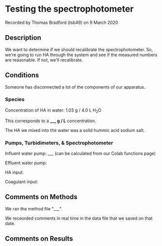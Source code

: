 # Testing the spectrophotometer

Recorded by Thomas Bradford (tsb49) on 9 March 2020

## Description 
We want to determine if we should recalibrate the spectrophotometer. So, we're going to run HA through the system and see if the measured numbers are reasonable. If not, we'll recalibrate.

## Conditions

Someone has disconnected a lot of the components of our apparatus. 

### Species 
Concentration of HA in water: 1.03 g / 4.0 L H<sub>2</sub>O 

This corresponds to a **___ g / L** concentration. 

The HA we mixed into the water was a solid hummic acid sodium salt.

### Pumps, Turbidimeters, & Spectrophotometer
Influent water pump: ___ (can be calculated from our Colab functions page)

Effluent water pump: 

HA input: 

Coagulant input: 

## Comments on Methods
We ran the method file "___". 

We receorded comments in real time in the data file that we saved on that date. 

## Comments on Results
